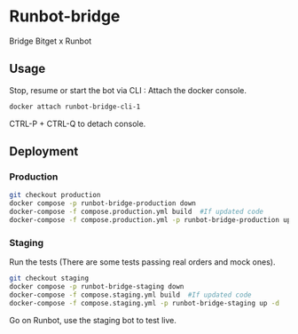 # Runbot-bridge

Bridge Bitget x Runbot

## Usage
Stop, resume or start the bot via CLI :
Attach the docker console.
```bash
docker attach runbot-bridge-cli-1
```
CTRL-P + CTRL-Q to detach console.

## Deployment
### Production
```bash
git checkout production
docker compose -p runbot-bridge-production down
docker-compose -f compose.production.yml build  #If updated code
docker-compose -f compose.production.yml -p runbot-bridge-production up -d 
```


### Staging 
Run the tests (There are some tests passing real orders and mock ones).
```bash
git checkout staging
docker compose -p runbot-bridge-staging down
docker-compose -f compose.staging.yml build  #If updated code
docker-compose -f compose.staging.yml -p runbot-bridge-staging up -d
```
Go on Runbot, use the staging bot to test live.



